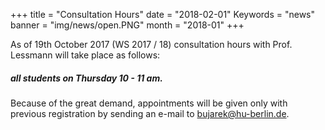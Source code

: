 +++
title = "Consultation Hours"
date = "2018-02-01"
Keywords = "news"
banner = "img/news/open.PNG"
month = "2018-01"
+++
<!--more-->

 As of 19th October 2017 (WS 2017 / 18) consultation hours with Prof. Lessmann will take place as follows:

##### all students on Thursday 10 - 11 am.


Because of the great demand, appointments will be given only with previous registration by sending an e-mail to bujarek@hu-berlin.de.


<!--more-->
